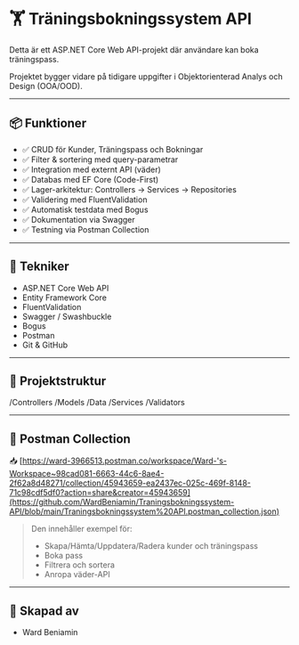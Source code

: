 # 🏋️ Träningsbokningssystem API

Detta är ett ASP.NET Core Web API-projekt där användare kan boka träningspass.

Projektet bygger vidare på tidigare uppgifter i Objektorienterad Analys och Design (OOA/OOD).

---

## 📦 Funktioner

- ✅ CRUD för Kunder, Träningspass och Bokningar
- ✅ Filter & sortering med query-parametrar
- ✅ Integration med externt API (väder)
- ✅ Databas med EF Core (Code-First)
- ✅ Lager-arkitektur: Controllers → Services → Repositories
- ✅ Validering med FluentValidation
- ✅ Automatisk testdata med Bogus
- ✅ Dokumentation via Swagger
- ✅ Testning via Postman Collection

---

## 🔧 Tekniker

- ASP.NET Core Web API
- Entity Framework Core
- FluentValidation
- Swagger / Swashbuckle
- Bogus
- Postman
- Git & GitHub

---

## 📁 Projektstruktur

/Controllers
/Models
/Data
/Services
/Validators


---

## 📑 Postman Collection

📥 [https://ward-3966513.postman.co/workspace/Ward-'s-Workspace~98cad081-6663-44c6-8ae4-2f62a8d48271/collection/45943659-ea2437ec-025c-469f-8148-71c98cdf5df0?action=share&creator=45943659](https://github.com/WardBeniamin/Traningsbokningssystem-API/blob/main/Traningsbokningssystem%20API.postman_collection.json)


> Den innehåller exempel för:
> - Skapa/Hämta/Uppdatera/Radera kunder och träningspass
> - Boka pass
> - Filtrera och sortera
> - Anropa väder-API

---

## 👤 Skapad av

- Ward Beniamin

